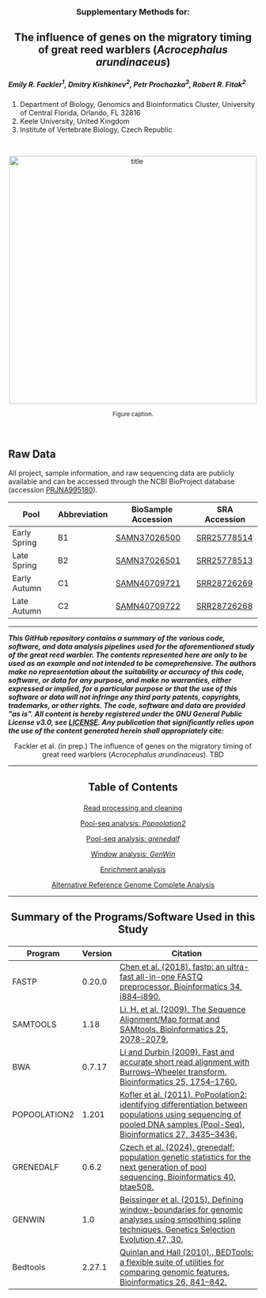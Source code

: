 <h3><p align="center">Supplementary Methods for:</p></h3>
<h2><p align="center">The influence of genes on the migratory timing of great reed warblers (<i>Acrocephalus arundinaceus</i>)</p></h2>

<I><h5>Emily R. Fackler<sup>1</sup>, Dmitry Kishkinev<sup>2</sup>, Petr Prochazka<sup>3</sup>, Robert R. Fitak<sup>2</sup></h5></I>

1. Department of Biology, Genomics and Bioinformatics Cluster, University of Central Florida, Orlando, FL 32816
2. Keele University, United Kingdom
3. Institute of Vertebrate Biology, Czech Republic

<br>
<p align="center">
  <img src="images/xxxxxx.jpg" alt="title" width="500">
</p>
<p align="center"><sup>Figure caption.</sup>
</p>
<br>

## Raw Data
All project, sample information, and raw sequencing data are publicly available and can be accessed through the NCBI BioProject database (accession [PRJNA995180](https://www.ncbi.nlm.nih.gov/bioproject/995180)).

| Pool | Abbreviation | BioSample Accession | SRA Accession |
| --- | ---| --- | --- |
| Early Spring | B1 | [SAMN37026500](https://www.ncbi.nlm.nih.gov/biosample/37026500) | [SRR25778514](https://trace.ncbi.nlm.nih.gov/Traces?run=SRR25778514) |
| Late Spring | B2 | [SAMN37026501](https://www.ncbi.nlm.nih.gov/biosample/37026501) | [SRR25778513](https://trace.ncbi.nlm.nih.gov/Traces?run=SRR25778513) |
| Early Autumn | C1 | [SAMN40709721](https://www.ncbi.nlm.nih.gov/biosample/40709721) | [SRR28726269](https://trace.ncbi.nlm.nih.gov/Traces?run=SRR28726269) |
| Late Autumn | C2 | [SAMN40709722](https://www.ncbi.nlm.nih.gov/biosample/40709722) | [SRR28726268](https://trace.ncbi.nlm.nih.gov/Traces?run=SRR28726268) |


***
___This GitHub repository contains a summary of the various code, software, and data analysis pipelines used for the aforementioned study of the great reed warbler. The contents represented here are only to be used as an example and not intended to be comeprehensive. The authors make no representation about the suitability or accuracy of this code, software, or data for any purpose, and make no warranties, either expressed or implied, for a particular purpose or that the use of this software or data will not infringe any third party patents, copyrights, trademarks, or other rights. The code, software and data are provided "as is". All content is hereby registered under the GNU General Public License v3.0, see [LICENSE](./LICENSE). Any publication that significantly relies upon the use of the content generated herein shall appropriately cite:___

<p align="center">Fackler et al. (in prep.) The influence of genes on the migratory timing of great reed warblers (<i>Acrocephalus arundinaceus</i>). TBD</p>

***
  
<h2><p align="center">Table of Contents</p></h2>
<div align="center">
 
[Read processing and cleaning](./read_processing.md)

[Pool-seq analysis: <i>Popoolation2</i>](./popoolation2.md)

[Pool-seq analysis: <i>grenedalf</i>](./grenedalf.md)

[Window analysis: <i>GenWin</i>](./windows.md)

[Enrichment analysis](./enrichment.md)

[Alternative Reference Genome Complete Analysis](./alternate-genome.md)

</div>

***

<h2><p align="center">Summary of the Programs/Software Used in this Study</p></h2>  

| Program | Version | Citation |
| --- | --- | --- |
| FASTP | 0.20.0 | [Chen et al. (2018). fastp: an ultra-fast all-in-one FASTQ preprocessor. Bioinformatics 34, i884–i890.](https://doi.org/10.1093/bioinformatics/bty560) |
| SAMTOOLS | 1.18 | [Li, H. et al. (2009). The Sequence Alignment/Map format and SAMtools. Bioinformatics 25, 2078-2079.](https://doi.org/10.1093/bioinformatics/btp352) |
| BWA | 0.7.17 | [Li and Durbin (2009). Fast and accurate short read alignment with Burrows–Wheeler transform. Bioinformatics 25, 1754–1760.](https://doi.org/10.1093/bioinformatics/btp324) |
| POPOOLATION2 | 1.201 | [Kofler et al. (2011). PoPoolation2: identifying differentiation between populations using sequencing of pooled DNA samples (Pool-Seq). Bioinformatics 27, 3435–3436.](https://doi.org/10.1093/bioinformatics/btr589) |
| GRENEDALF | 0.6.2 | [Czech et al. (2024). grenedalf: population genetic statistics for the next generation of pool sequencing. Bioinformatics 40, btae508.](https://doi.org/10.1093/bioinformatics/btae508) |
| GENWIN | 1.0 | [Beissinger et al. (2015). Defining window-boundaries for genomic analyses using smoothing spline techniques. Genetics Selection Evolution 47, 30.](https://doi.org/10.1186/s12711-015-0105-9) |
| Bedtools | 2.27.1 | [Quinlan and Hall (2010)., BEDTools: a flexible suite of utilities for comparing genomic features. Bioinformatics 26, 841–842.](https://doi.org/10.1093/bioinformatics/btq033) |

